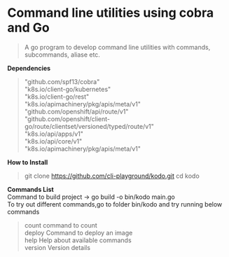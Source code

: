 **<h1>Command line utilities using cobra and Go</h1>**
>A go program to develop command line utilities with commands, subcommands, aliase etc.

**Dependencies**
> "github.com/spf13/cobra" <br />
> "k8s.io/client-go/kubernetes" <br />
> "k8s.io/client-go/rest" <br />
> "k8s.io/apimachinery/pkg/apis/meta/v1" <br />
> "github.com/openshift/api/route/v1" <br />
> "github.com/openshift/client-go/route/clientset/versioned/typed/route/v1" <br />
> "k8s.io/api/apps/v1" <br />
> "k8s.io/api/core/v1" <br />
> "k8s.io/apimachinery/pkg/apis/meta/v1" <br />

**How to Install**
> git clone https://github.com/cli-playground/kodo.git
> cd kodo

**Commands List**<br/>
Command to build project -> go build -o bin/kodo main.go<br/>
To try out different commands,go to folder bin/kodo and try running below commands<br />
>  count       command to count <resources><br />
>  deploy      Command to deploy an image<br />
>  help        Help about available commands<br />
>  version     Version details<br />
  